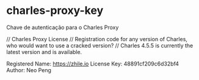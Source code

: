 # charles-proxy-key
Chave de autenticação para o Charles Proxy

// Charles Proxy License 
// Registration code for any version of Charles, who would want to use a cracked version? 
// Charles 4.5.5 is currently the latest version and is available.

Registered Name: 	https://zhile.io
License Key: 		48891cf209c6d32bf4
Author: Neo Peng
